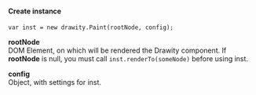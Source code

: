 #### Create instance

```var inst = new drawity.Paint(rootNode, config);```

<b>rootNode</b><br>
DOM Element, on which will be rendered the Drawity component. 
If <b>rootNode</b> is null, you must call ```inst.renderTo(someNode)``` before using inst.

<b>config</b><br>
Object, with settings for inst.
